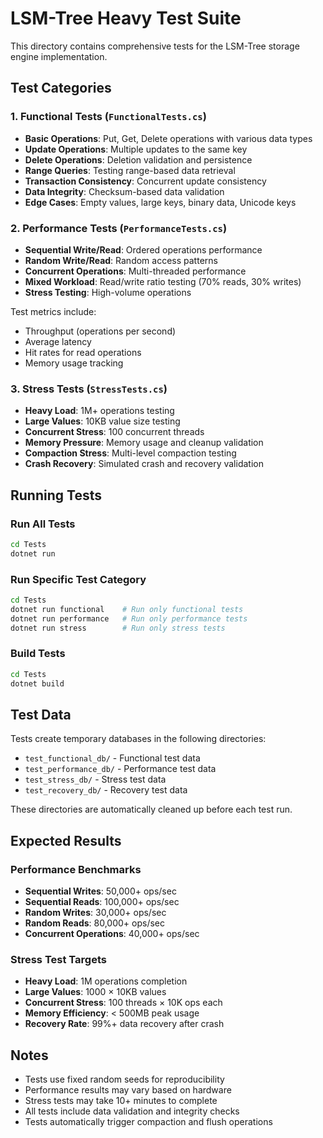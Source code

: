 # LSM-Tree Heavy Test Suite

This directory contains comprehensive tests for the LSM-Tree storage engine implementation.

## Test Categories

### 1. Functional Tests (`FunctionalTests.cs`)
- **Basic Operations**: Put, Get, Delete operations with various data types
- **Update Operations**: Multiple updates to the same key
- **Delete Operations**: Deletion validation and persistence
- **Range Queries**: Testing range-based data retrieval
- **Transaction Consistency**: Concurrent update consistency
- **Data Integrity**: Checksum-based data validation
- **Edge Cases**: Empty values, large keys, binary data, Unicode keys

### 2. Performance Tests (`PerformanceTests.cs`)
- **Sequential Write/Read**: Ordered operations performance
- **Random Write/Read**: Random access patterns
- **Concurrent Operations**: Multi-threaded performance
- **Mixed Workload**: Read/write ratio testing (70% reads, 30% writes)
- **Stress Testing**: High-volume operations

Test metrics include:
- Throughput (operations per second)
- Average latency
- Hit rates for read operations
- Memory usage tracking

### 3. Stress Tests (`StressTests.cs`)
- **Heavy Load**: 1M+ operations testing
- **Large Values**: 10KB value size testing
- **Concurrent Stress**: 100 concurrent threads
- **Memory Pressure**: Memory usage and cleanup validation
- **Compaction Stress**: Multi-level compaction testing
- **Crash Recovery**: Simulated crash and recovery validation

## Running Tests

### Run All Tests
```bash
cd Tests
dotnet run
```

### Run Specific Test Category
```bash
cd Tests
dotnet run functional    # Run only functional tests
dotnet run performance   # Run only performance tests
dotnet run stress        # Run only stress tests
```

### Build Tests
```bash
cd Tests
dotnet build
```

## Test Data

Tests create temporary databases in the following directories:
- `test_functional_db/` - Functional test data
- `test_performance_db/` - Performance test data  
- `test_stress_db/` - Stress test data
- `test_recovery_db/` - Recovery test data

These directories are automatically cleaned up before each test run.

## Expected Results

### Performance Benchmarks
- **Sequential Writes**: 50,000+ ops/sec
- **Sequential Reads**: 100,000+ ops/sec
- **Random Writes**: 30,000+ ops/sec
- **Random Reads**: 80,000+ ops/sec
- **Concurrent Operations**: 40,000+ ops/sec

### Stress Test Targets
- **Heavy Load**: 1M operations completion
- **Large Values**: 1000 × 10KB values
- **Concurrent Stress**: 100 threads × 10K ops each
- **Memory Efficiency**: < 500MB peak usage
- **Recovery Rate**: 99%+ data recovery after crash

## Notes

- Tests use fixed random seeds for reproducibility
- Performance results may vary based on hardware
- Stress tests may take 10+ minutes to complete
- All tests include data validation and integrity checks
- Tests automatically trigger compaction and flush operations
